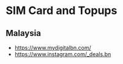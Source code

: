 # SIM Card and Topups

## Malaysia

- https://www.mydigitalbn.com/
- https://www.instagram.com/_deals.bn
